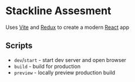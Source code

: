 # Stackline Assesment

Uses [Vite](https://vitejs.dev/) and [Redux](https://redux.js.org/) to create a modern [React](https://react.dev/) app

## Scripts

- `dev`/`start` - start dev server and open browser
- `build` - build for production
- `preview` - locally preview production build

